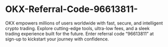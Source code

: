 # OKX-Referral-Code-96613811-
OKX empowers millions of users worldwide with fast, secure, and intelligent crypto trading. Explore cutting-edge tools, ultra-low fees, and a sleek trading experience built for the future. Enter referral code “96613811” at sign-up to kickstart your journey with confidence.
